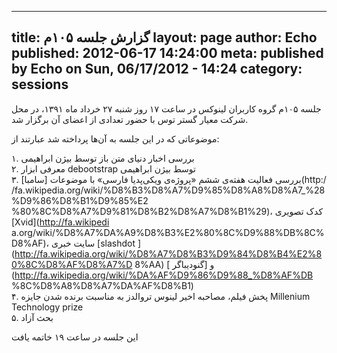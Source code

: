 ----------
title: گزارش جلسه ۱۰۵م
layout: page
author: Echo
published: 2012-06-17 14:24:00
meta: published by Echo on Sun, 06/17/2012 - 14:24
category: sessions
----------
جلسه ۱۰۵م گروه کاربران لینوکس در ساعت ۱۷ روز شنبه ۲۷ خرداد ماه ۱۳۹۱، در محل
شرکت معیار گستر توس با حضور تعدادی از اعضای آن برگزار شد.


<!--more-->


موضوعاتی که در این جلسه به آن‌ها پرداخته شد عبارتند از:

۱. بررسی اخبار دنیای متن باز توسط بیژن ابراهیمی  
۲. معرفی ابزار debootstrap توسط بیژن ابراهیمی  
۳. بررسی فعالیت هفته‌ی ششم «پروژه‌ی ویکی‌پدیا فارسی» با موضوعات [سامبا](http:/
/fa.wikipedia.org/wiki/%D8%B3%D8%A7%D9%85%D8%A8%D8%A7_%28%D9%86%D8%B1%D9%85%E2
%80%8C%D8%A7%D9%81%D8%B2%D8%A7%D8%B1%29)، کدک تصویری [Xvid](http://fa.wikipedi
a.org/wiki/%D8%A7%DA%A9%D8%B3%E2%80%8C%D9%88%DB%8C%D8%AF)، سایت خبری [slashdot
](http://fa.wikipedia.org/wiki/%D8%A7%D8%B3%D9%84%D8%B4%E2%80%8C%D8%AF%D8%A7%D
8%AA) و [گنودیباگر ](http://fa.wikipedia.org/wiki/%DA%AF%D9%86%D9%88_%D8%AF%DB
%8C%D8%A8%D8%A7%DA%AF%D8%B1)  
۴. پخش فیلم، مصاحبه اخیر لینوس تروالدز به مناسبت برنده شدن جایزه Millenium
Technology prize  
۵. بحث آزاد

این جلسه در ساعت ۱۹ خاتمه یافت

